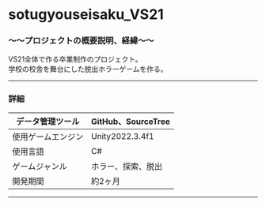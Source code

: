 # sotugyouseisaku_VS21

### ～～プロジェクトの概要説明、経緯～～  
VS21全体で作る卒業制作のプロジェクト。  
学校の校舎を舞台にした脱出ホラーゲームを作る。
___  

### 詳細  
| データ管理ツール | GitHub、SourceTree|
----|---- 
| 使用ゲームエンジン | Unity2022.3.4f1 |
| 使用言語 | C# |
|ゲームジャンル|ホラー、探索、脱出|
|開発期間|約2ヶ月|　　
---  
